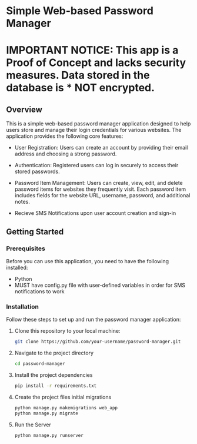 # Simple Web-based Password Manager

# **IMPORTANT NOTICE**: This app is a Proof of Concept and lacks security measures. Data stored in the database is * NOT encrypted.

## Overview

This is a simple web-based password manager application designed to help users store and manage their login credentials for various websites. The application provides the following core features:

- User Registration: Users can create an account by providing their email address and choosing a strong password.

- Authentication: Registered users can log in securely to access their stored passwords.

- Password Item Management: Users can create, view, edit, and delete password items for websites they frequently visit. Each password item includes fields for the website URL, username, password, and additional notes.

- Recieve SMS Notifications upon user account creation and sign-in


## Getting Started

### Prerequisites

Before you can use this application, you need to have the following installed:

- Python
- MUST have config.py file with user-defined variables in order for SMS notifications to work
### Installation

Follow these steps to set up and run the password manager application:

1. Clone this repository to your local machine:

   ```bash
   git clone https://github.com/your-username/password-manager.git


2. Navigate to the project directory 

    ```bash
    cd password-manager

3. Install the project dependencies

    ```bash
    pip install -r requirements.txt

4. Create the project files initial migrations
    ```bash
    python manage.py makemigrations web_app
    python manage.py migrate 

5. Run the Server
    ```bash
    python manage.py runserver

